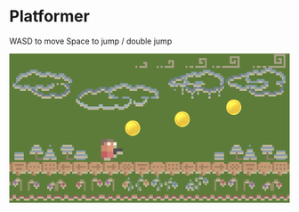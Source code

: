 # Platformer

 WASD to move
 Space to jump / double jump
 
![Platformer Game Preview](https://github.com/graceshawyan/Platformer/raw/main/platform-game.png)
